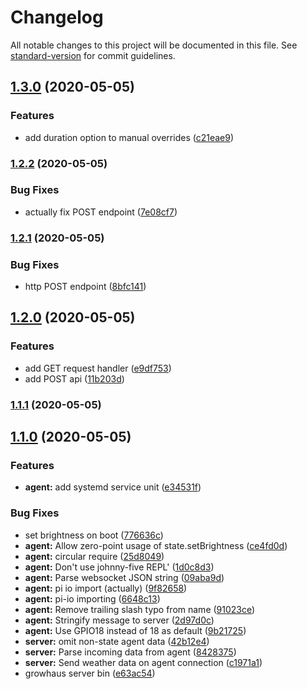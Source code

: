 # Changelog

All notable changes to this project will be documented in this file. See [standard-version](https://github.com/conventional-changelog/standard-version) for commit guidelines.

## [1.3.0](https://github.com/caseyWebb/growhaus/compare/v1.2.2...v1.3.0) (2020-05-05)


### Features

* add duration option to manual overrides ([c21eae9](https://github.com/caseyWebb/growhaus/commit/c21eae9384d50cdb1062a3e3d6e28ec4a5524625))

### [1.2.2](https://github.com/caseyWebb/growhaus/compare/v1.2.1...v1.2.2) (2020-05-05)


### Bug Fixes

* actually fix POST endpoint ([7e08cf7](https://github.com/caseyWebb/growhaus/commit/7e08cf7469520617ea8f96bbbf421e2fb3c8eb3d))

### [1.2.1](https://github.com/caseyWebb/growhaus/compare/v1.2.0...v1.2.1) (2020-05-05)

### Bug Fixes

- http POST endpoint ([8bfc141](https://github.com/caseyWebb/growhaus/commit/8bfc141b68752333dc302b30109f2e456527e8fc))

## [1.2.0](https://github.com/caseyWebb/growhaus/compare/v1.1.1...v1.2.0) (2020-05-05)

### Features

- add GET request handler ([e9df753](https://github.com/caseyWebb/growhaus/commit/e9df753a520ee62417ea80282bf71333d1bb36d7))
- add POST api ([11b203d](https://github.com/caseyWebb/growhaus/commit/11b203d033889bee1966728cbc4f290e7049d5f3))

### [1.1.1](https://github.com/caseyWebb/growhaus/compare/v1.1.0...v1.1.1) (2020-05-05)

## [1.1.0](https://github.com/caseyWebb/growhaus/compare/v0.0.1...v1.1.0) (2020-05-05)

### Features

- **agent:** add systemd service unit ([e34531f](https://github.com/caseyWebb/growhaus/commit/e34531f43f2bc0a0d6a1ad5beae101cb6a4676e2))

### Bug Fixes

- set brightness on boot ([776636c](https://github.com/caseyWebb/growhaus/commit/776636c0aba1cf8f85a97472f92aa3248319ff32))
- **agent:** Allow zero-point usage of state.setBrightness ([ce4fd0d](https://github.com/caseyWebb/growhaus/commit/ce4fd0d44d1b4ad492fe095be96f61e8a6e833af))
- **agent:** circular require ([25d8049](https://github.com/caseyWebb/growhaus/commit/25d8049a6658b1f955e4a2c5d744dda8bb5081cb))
- **agent:** Don't use johnny-five REPL' ([1d0c8d3](https://github.com/caseyWebb/growhaus/commit/1d0c8d393949e6f6611082b29c358ba4ae545737))
- **agent:** Parse websocket JSON string ([09aba9d](https://github.com/caseyWebb/growhaus/commit/09aba9d8393d27208474a042ebd40998d7fd29a5))
- **agent:** pi io import (actually) ([9f82658](https://github.com/caseyWebb/growhaus/commit/9f826585c56de0d78d1d149e35185c7103d26feb))
- **agent:** pi-io importing ([6648c13](https://github.com/caseyWebb/growhaus/commit/6648c132f3b48664d451afc4233495c9f21000cc))
- **agent:** Remove trailing slash typo from name ([91023ce](https://github.com/caseyWebb/growhaus/commit/91023ceb842cc10b04bde65f981eca97ac5f7355))
- **agent:** Stringify message to server ([2d97d0c](https://github.com/caseyWebb/growhaus/commit/2d97d0c3467596a6582409f48b84c156617b2c60))
- **agent:** Use GPIO18 instead of 18 as default ([9b21725](https://github.com/caseyWebb/growhaus/commit/9b217256918d86beae56df551c3b6617b163b7a7))
- **server:** omit non-state agent data ([42b12e4](https://github.com/caseyWebb/growhaus/commit/42b12e45cbf7e4edb2a7b78baa8c78f77a658211))
- **server:** Parse incoming data from agent ([8428375](https://github.com/caseyWebb/growhaus/commit/84283759dc0ab45ed69cfc6e8680ba5bfd169b95))
- **server:** Send weather data on agent connection ([c1971a1](https://github.com/caseyWebb/growhaus/commit/c1971a142aaf2c08e63b337ecc3af98d6dd4a80b))
- growhaus server bin ([e63ac54](https://github.com/caseyWebb/growhaus/commit/e63ac5436b32c7060eb111845bbadb3c306e491e))
